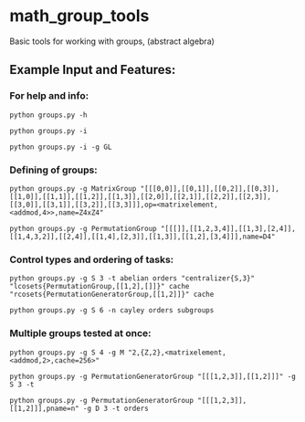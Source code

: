# math_group_tools
Basic tools for working with groups, (abstract algebra)

## Example Input and Features:

### For help and info:

`python groups.py -h`

`python groups.py -i`

`python groups.py -i -g GL`

### Defining of groups:

`python groups.py -g MatrixGroup "[[[0,0]],[[0,1]],[[0,2]],[[0,3]],[[1,0]],[[1,1]],[[1,2]],[[1,3]],[[2,0]],[[2,1]],[[2,2]],[[2,3]],[[3,0]],[[3,1]],[[3,2]],[[3,3]]],op=<matrixelement,<addmod,4>>,name=Z4xZ4"`

`python groups.py -g PermutationGroup "[[[]],[[1,2,3,4]],[[1,3],[2,4]],[[1,4,3,2]],[[2,4]],[[1,4],[2,3]],[[1,3]],[[1,2],[3,4]]],name=D4"`

### Control types and ordering of tasks:

`python groups.py -g S 3 -t abelian orders "centralizer{S,3}" "lcosets{PermutationGroup,[[1,2],[]]}" cache "rcosets{PermutationGeneratorGroup,[[1,2]]}" cache`

`python groups.py -g S 6 -n cayley orders subgroups`

### Multiple groups tested at once:

`python groups.py -g S 4 -g M "2,{Z,2},<matrixelement,<addmod,2>,cache=256>"`

`python groups.py -g PermutationGeneratorGroup "[[[1,2,3]],[[1,2]]]" -g S 3 -t`

`python groups.py -g PermutationGeneratorGroup "[[[1,2,3]],[[1,2]]],pname=n" -g D 3 -t orders`
